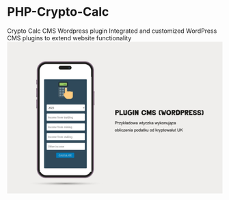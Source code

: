 # PHP-Crypto-Calc
Crypto Calc CMS Wordpress plugin
Integrated and customized WordPress CMS plugins to extend website functionality
![zdjęcie poglądowe](img/screen-plugin-cms.png)
